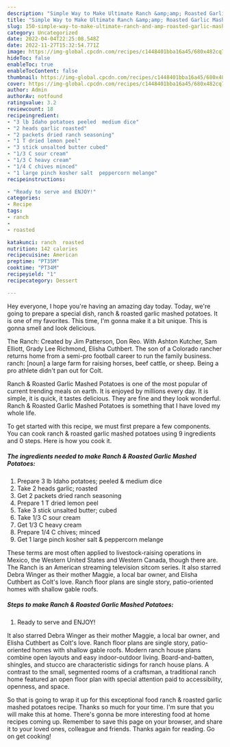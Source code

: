 ```yaml
---
description: "Simple Way to Make Ultimate Ranch &amp;amp; Roasted Garlic Mashed Potatoes"
title: "Simple Way to Make Ultimate Ranch &amp;amp; Roasted Garlic Mashed Potatoes"
slug: 150-simple-way-to-make-ultimate-ranch-and-amp-roasted-garlic-mashed-potatoes
category: Uncategorized
date: 2022-04-04T22:25:08.548Z
date: 2022-11-27T15:32:54.771Z
image: https://img-global.cpcdn.com/recipes/c1448401bba16a45/680x482cq70/ranch-roasted-garlic-mashed-potatoes-recipe-main-photo.jpg
hideToc: false
enableToc: true
enableTocContent: false
thumbnail: https://img-global.cpcdn.com/recipes/c1448401bba16a45/680x482cq70/ranch-roasted-garlic-mashed-potatoes-recipe-main-photo.jpg
cover: https://img-global.cpcdn.com/recipes/c1448401bba16a45/680x482cq70/ranch-roasted-garlic-mashed-potatoes-recipe-main-photo.jpg
author: Admin
authorAv: notfound
ratingvalue: 3.2
reviewcount: 18
recipeingredient:
- "3 lb Idaho potatoes peeled  medium dice"
- "2 heads garlic roasted"
- "2 packets dried ranch seasoning"
- "1 T dried lemon peel"
- "3 stick unsalted butter cubed"
- "1/3 C sour cream"
- "1/3 C heavy cream"
- "1/4 C chives minced"
- "1 large pinch kosher salt  peppercorn melange"
recipeinstructions:

- "Ready to serve and ENJOY!"
categories:
- Recipe
tags:
- ranch
- 
- roasted

katakunci: ranch  roasted 
nutrition: 142 calories
recipecuisine: American
preptime: "PT35M"
cooktime: "PT34M"
recipeyield: "1"
recipecategory: Dessert

---
```



Hey everyone, I hope you're having an amazing day today. Today, we're going to prepare a special dish, ranch &amp; roasted garlic mashed potatoes. It is one of my favorites. This time, I'm gonna make it a bit unique. This is gonna smell and look delicious.

The Ranch: Created by Jim Patterson, Don Reo. With Ashton Kutcher, Sam Elliott, Grady Lee Richmond, Elisha Cuthbert. The son of a Colorado rancher returns home from a semi-pro football career to run the family business. ranch: [noun] a large farm for raising horses, beef cattle, or sheep. Being a pro athlete didn&#39;t pan out for Colt.

Ranch &amp; Roasted Garlic Mashed Potatoes is one of the most popular of current trending meals on earth. It is enjoyed by millions every day. It is simple, it is quick, it tastes delicious. They are fine and they look wonderful. Ranch &amp; Roasted Garlic Mashed Potatoes is something that I have loved my whole life.


To get started with this recipe, we must first prepare a few components. You can cook ranch &amp; roasted garlic mashed potatoes using 9 ingredients and 0 steps. Here is how you cook it.

<!--inarticleads1-->

##### The ingredients needed to make Ranch &amp; Roasted Garlic Mashed Potatoes:

1. Prepare 3 lb Idaho potatoes; peeled &amp; medium dice
1. Take 2 heads garlic; roasted
1. Get 2 packets dried ranch seasoning
1. Prepare 1 T dried lemon peel
1. Take 3 stick unsalted butter; cubed
1. Take 1/3 C sour cream
1. Get 1/3 C heavy cream
1. Prepare 1/4 C chives; minced
1. Get 1 large pinch kosher salt &amp; peppercorn melange


These terms are most often applied to livestock-raising operations in Mexico, the Western United States and Western Canada, though there are. The Ranch is an American streaming television sitcom series. It also starred Debra Winger as their mother Maggie, a local bar owner, and Elisha Cuthbert as Colt&#39;s love. Ranch floor plans are single story, patio-oriented homes with shallow gable roofs. 

<!--inarticleads2-->

##### Steps to make Ranch &amp; Roasted Garlic Mashed Potatoes:


1. Ready to serve and ENJOY!

It also starred Debra Winger as their mother Maggie, a local bar owner, and Elisha Cuthbert as Colt&#39;s love. Ranch floor plans are single story, patio-oriented homes with shallow gable roofs. Modern ranch house plans combine open layouts and easy indoor-outdoor living. Board-and-batten, shingles, and stucco are characteristic sidings for ranch house plans. A contrast to the small, segmented rooms of a craftsman, a traditional ranch home featured an open floor plan with special attention paid to accessibility, openness, and space. 

So that is going to wrap it up for this exceptional food ranch &amp; roasted garlic mashed potatoes recipe. Thanks so much for your time. I'm sure that you will make this at home. There's gonna be more interesting food at home recipes coming up. Remember to save this page on your browser, and share it to your loved ones, colleague and friends. Thanks again for reading. Go on get cooking!
